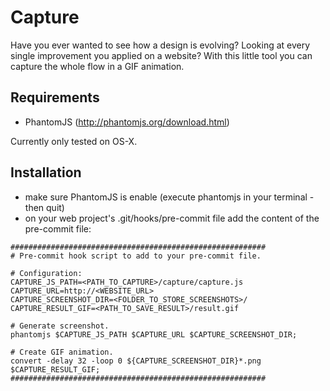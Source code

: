 # Capture

Have you ever wanted to see how a design is evolving? Looking at every single improvement you applied on a website? With this little tool you can capture the whole flow in a GIF animation.


Requirements
------------

* PhantomJS (http://phantomjs.org/download.html)

Currently only tested on OS-X.


Installation
------------

* make sure PhantomJS is enable (execute phantomjs in your terminal - then quit)
* on your web project's .git/hooks/pre-commit file add the content of the pre-commit file:

```shell
#########################################################
# Pre-commit hook script to add to your pre-commit file.

# Configuration:
CAPTURE_JS_PATH=<PATH_TO_CAPTURE>/capture/capture.js
CAPTURE_URL=http://<WEBSITE_URL>
CAPTURE_SCREENSHOT_DIR=<FOLDER_TO_STORE_SCREENSHOTS>/
CAPTURE_RESULT_GIF=<PATH_TO_SAVE_RESULT>/result.gif

# Generate screenshot.
phantomjs $CAPTURE_JS_PATH $CAPTURE_URL $CAPTURE_SCREENSHOT_DIR;

# Create GIF animation.
convert -delay 32 -loop 0 ${CAPTURE_SCREENSHOT_DIR}*.png $CAPTURE_RESULT_GIF;
#########################################################
```